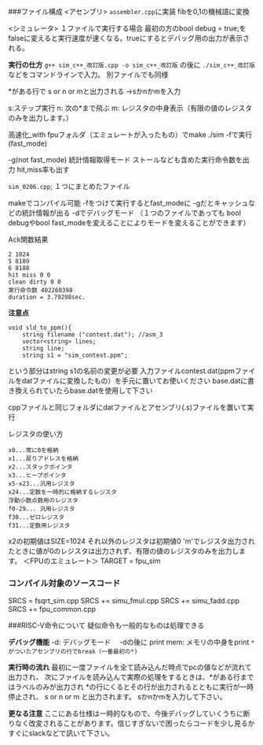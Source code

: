 ###ファイル構成
<アセンブリ>
`assembler.cpp`に実装
fibを0,1の機械語に変換

<シミュレータ>
１ファイルで実行する場合
最初の方のbool debug = true;をfalseに変えると実行速度が速くなる。trueにするとデバッグ用の出力が表示される。

**実行の仕方**
`g++ sim_c++_改訂版.cpp -o sim_c++_改訂版`
の後に
`./sim_c++_改訂版`
などをコマンドラインで入力。
別ファイルでも同様

*がある行で
s or n or mと出力される
→sかnかmを入力

s:ステップ実行
n: 次の*まで飛ぶ
m: レジスタの中身表示（有限の値のレジスタのみを出力します。）


高速化_with fpuフォルダ（エミュレートが入ったもの）でmake
./sim -fで実行(fast_mode)

-g(not fast_mode)
統計情報取得モード
ストールなども含めた実行命令数を出力
hit,miss率も出す

`sim_0206.cpp`; １つにまとめたファイル

makeでコンパイル可能
-fをつけて実行するとfast_modeに
-gだとキャッシュなどの統計情報が出る
-dでデバッグモード
（１つのファイルであっても
bool debugやbool fast_modeを変えることによりモードを変えることができます）

Ack関数結果
````
2 1024
5 8189
6 8188
hit miss 0 0
clean dirty 0 0
実行命令数 402260398
duration = 3.79298sec.
````

**注意点**
````
void sld_to_ppm(){
    string filename ("contest.dat"); //asm_3
    vector<string> lines;
    string line;
    string s1 = "sim_contest.ppm";
````
という部分はstring s1の名前の変更が必要
入力ファイルcontest.dat(ppmファイルをdatファイルに変換したもの）を手元に置いてお使いください
base.datに書き換えられていたらbase.datを使用して下さい

cppファイルと同じフォルダにdatファイルとアセンブリ(.s)ファイルを置いて実行

レジスタの使い方
````
x0...常に0を格納
x1...戻りアドレスを格納
x2...スタックポインタ
x3...ヒープポインタ
x5-x23...汎用レジスタ
x24...定数を一時的に格納するレジスタ
浮動小数点数用のレジスタ
f0-29... 汎用レジスタ
f30...ゼロレジスタ
f31...定数用レジスタ
````
x2の初期値はSIZE=1024
それ以外のレジスタは初期値0
'm'でレジスタ出力されたときに値が0のレジスタは出力されず、有限の値のレジスタのみを出力します。
＜FPUのエミュレート＞
TARGET  = fpu_sim
### コンパイル対象のソースコード
SRCS = fsqrt_sim.cpp
SRCS += simu_fmul.cpp
SRCS += simu_fadd.cpp 
SRCS += fpu_common.cpp 



###RISC-V命令について
疑似命令も一般的なものは処理できる


**デバッグ機能**
-d: デバッグモード　
-dの後に
print mem: メモリの中身をprint
`*がついたアセンブリの行でbreak（一番最初の*)`

**実行時の流れ**
最初に一度ファイルを全て読み込んだ時点でpcの値などが流れて出力され、
次にファイルを読み込んで実際の処理をするときは、*がある行まではラベルのみが出力され
*の行にくるとその行が出力されるとともに実行が一時停止され、
s or n or m
と出力されます。
sかnかmを入力して下さい。

**更なる注意**
ここにある仕様は一時的なもので、今後デバッグしていくうちに断りなく改変されることがあります。信じすぎないで困ったらコードを少し見るかすぐにslackなどで訊いて下さい。
